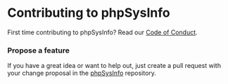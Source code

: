 # Contributing to phpSysInfo 
First time contributing to phpSysInfo? Read our [Code of Conduct](https://github.com/detain/phpsysinfo/blob/master/CODE_OF_CONDUCT.md).

### Propose a feature

If you have a great idea or want to help out, just create a pull request with your change proposal
in the [phpSysInfo](https://github.com/detain/phpsysinfo) repository.
